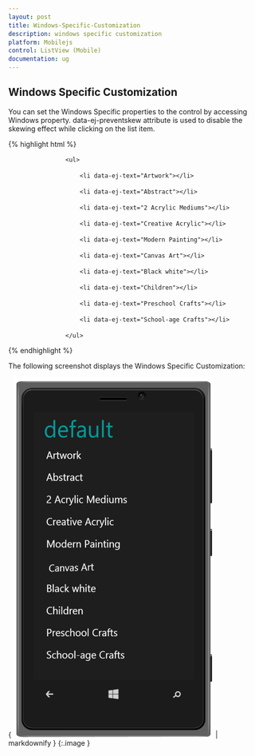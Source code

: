 ```yaml
---
layout: post
title: Windows-Specific-Customization
description: windows specific customization
platform: Mobilejs
control: ListView (Mobile)
documentation: ug
---
```


## Windows Specific Customization

You can set the Windows Specific properties to the control by accessing Windows property. data-ej-preventskew attribute is used to disable the skewing effect while clicking on the list item. 

{% highlight html %}



<div id="lb" data-role="ejmListView" data-ej-rendermode="windows" data-ej-windows-preventskew="true">

                 	<ul>

                		<li data-ej-text="Artwork"></li>

                 		<li data-ej-text="Abstract"></li>

                		<li data-ej-text="2 Acrylic Mediums"></li>

                		<li data-ej-text="Creative Acrylic"></li>

                		<li data-ej-text="Modern Painting"></li>

                		<li data-ej-text="Canvas Art"></li>

                 		<li data-ej-text="Black white"></li>

                		<li data-ej-text="Children"></li>

                		<li data-ej-text="Preschool Crafts"></li>

                		<li data-ej-text="School-age Crafts"></li>

                	</ul>

</div>



{% endhighlight %}



The following screenshot displays the Windows Specific Customization:

{ ![preventScew](Windows-Specific-Customization_images/Windows-Specific-Customization_img1.png) | markdownify }
{:.image }


